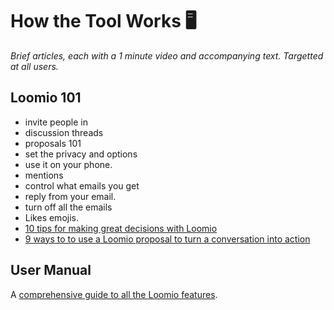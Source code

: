 # How the Tool Works 🖥

*Brief articles, each with a 1 minute video and accompanying text. Targetted at all users.*

## Loomio 101

* invite people in
* discussion threads
* proposals 101
* set the privacy and options
* use it on your phone.
* mentions
* control what emails you get
* reply from your email.
* turn off all the emails
* Likes emojis.
* [10 tips for making great decisions with Loomio](https://blog.loomio.org/2015/09/10/10-tips-for-making-great-decisions-with-loomio/)
* [9 ways to to use a Loomio proposal to turn a conversation into action](https://blog.loomio.org/2015/09/18/9-ways-to-use-a-loomio-proposal-to-turn-a-conversation-into-action/)

## User Manual

A [comprehensive guide to all the Loomio features](http://help.loomio.org).